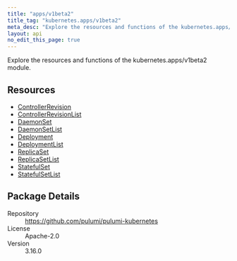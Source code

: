 ```yaml
---
title: "apps/v1beta2"
title_tag: "kubernetes.apps/v1beta2"
meta_desc: "Explore the resources and functions of the kubernetes.apps/v1beta2 module."
layout: api
no_edit_this_page: true
---
```


<!-- WARNING: this file was generated by Pulumi Docs Generator. -->
<!-- Do not edit by hand unless you're certain you know what you are doing! -->

Explore the resources and functions of the kubernetes.apps/v1beta2 module.

<h2 id="resources">Resources</h2>
<ul class="api">
    <li><a href="controllerrevision" title="ControllerRevision"><span class="api-symbol api-symbol--resource"></span>ControllerRevision</a></li>
    <li><a href="controllerrevisionlist" title="ControllerRevisionList"><span class="api-symbol api-symbol--resource"></span>ControllerRevisionList</a></li>
    <li><a href="daemonset" title="DaemonSet"><span class="api-symbol api-symbol--resource"></span>DaemonSet</a></li>
    <li><a href="daemonsetlist" title="DaemonSetList"><span class="api-symbol api-symbol--resource"></span>DaemonSetList</a></li>
    <li><a href="deployment" title="Deployment"><span class="api-symbol api-symbol--resource"></span>Deployment</a></li>
    <li><a href="deploymentlist" title="DeploymentList"><span class="api-symbol api-symbol--resource"></span>DeploymentList</a></li>
    <li><a href="replicaset" title="ReplicaSet"><span class="api-symbol api-symbol--resource"></span>ReplicaSet</a></li>
    <li><a href="replicasetlist" title="ReplicaSetList"><span class="api-symbol api-symbol--resource"></span>ReplicaSetList</a></li>
    <li><a href="statefulset" title="StatefulSet"><span class="api-symbol api-symbol--resource"></span>StatefulSet</a></li>
    <li><a href="statefulsetlist" title="StatefulSetList"><span class="api-symbol api-symbol--resource"></span>StatefulSetList</a></li>
</ul>

<h2 id="package-details">Package Details</h2>
<dl class="package-details">
	<dt>Repository</dt>
	<dd><a href="https://github.com/pulumi/pulumi-kubernetes">https://github.com/pulumi/pulumi-kubernetes</a></dd>
	<dt>License</dt>
	<dd>Apache-2.0</dd>
	<dt>Version</dt>
	<dd>3.16.0</dd>
</dl>

